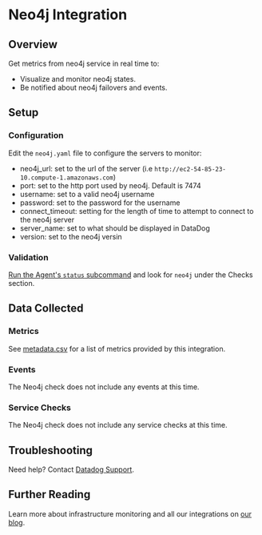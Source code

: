 # Neo4j Integration

## Overview

Get metrics from neo4j service in real time to:

* Visualize and monitor neo4j states.
* Be notified about neo4j failovers and events.

## Setup

### Configuration

Edit the `neo4j.yaml` file to configure the servers to monitor:

* neo4j_url: set to the url of the server (i.e `http://ec2-54-85-23-10.compute-1.amazonaws.com`)
* port: set to the http port used by neo4j. Default is 7474
* username: set to a valid neo4j username
* password: set to the password for the username
* connect_timeout: setting for the length of time to attempt to connect to the neo4j server
* server_name: set to what should be displayed in DataDog
* version: set to the neo4j versin

### Validation

[Run the Agent's `status` subcommand][1] and look for `neo4j` under the Checks section.

## Data Collected
### Metrics
See [metadata.csv][2] for a list of metrics provided by this integration.

### Events
The Neo4j check does not include any events at this time.

### Service Checks
The Neo4j check does not include any service checks at this time.

## Troubleshooting
Need help? Contact [Datadog Support][3].

## Further Reading

Learn more about infrastructure monitoring and all our integrations on [our blog][4].


[1]: https://docs.datadoghq.com/agent/faq/agent-commands/#agent-status-and-information
[2]: https://github.com/DataDog/integrations-extras/blob/master/neo4j/metadata.csv
[3]: http://docs.datadoghq.com/help/
[4]: https://www.datadoghq.com/blog/
